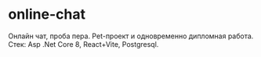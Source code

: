 # online-chat
Онлайн чат, проба пера. Pet-проект и одновременно дипломная работа. Стек: Asp .Net Core 8, React+Vite, Postgresql.   
